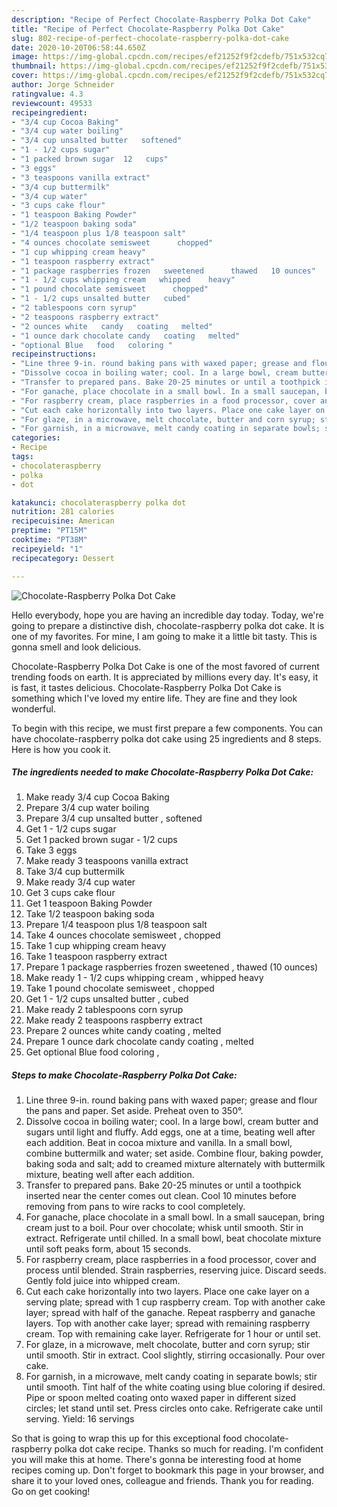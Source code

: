 ```yaml
---
description: "Recipe of Perfect Chocolate-Raspberry Polka Dot Cake"
title: "Recipe of Perfect Chocolate-Raspberry Polka Dot Cake"
slug: 802-recipe-of-perfect-chocolate-raspberry-polka-dot-cake
date: 2020-10-20T06:58:44.650Z
image: https://img-global.cpcdn.com/recipes/ef21252f9f2cdefb/751x532cq70/chocolate-raspberry-polka-dot-cake-recipe-main-photo.jpg
thumbnail: https://img-global.cpcdn.com/recipes/ef21252f9f2cdefb/751x532cq70/chocolate-raspberry-polka-dot-cake-recipe-main-photo.jpg
cover: https://img-global.cpcdn.com/recipes/ef21252f9f2cdefb/751x532cq70/chocolate-raspberry-polka-dot-cake-recipe-main-photo.jpg
author: Jorge Schneider
ratingvalue: 4.3
reviewcount: 49533
recipeingredient:
- "3/4 cup Cocoa Baking"
- "3/4 cup water boiling"
- "3/4 cup unsalted butter   softened"
- "1 - 1/2 cups sugar"
- "1 packed brown sugar  12   cups"
- "3 eggs"
- "3 teaspoons vanilla extract"
- "3/4 cup buttermilk"
- "3/4 cup water"
- "3 cups cake flour"
- "1 teaspoon Baking Powder"
- "1/2 teaspoon baking soda"
- "1/4 teaspoon plus 1/8 teaspoon salt"
- "4 ounces chocolate semisweet      chopped"
- "1 cup whipping cream heavy"
- "1 teaspoon raspberry extract"
- "1 package raspberries frozen   sweetened      thawed   10 ounces"
- "1 - 1/2 cups whipping cream   whipped    heavy"
- "1 pound chocolate semisweet      chopped"
- "1 - 1/2 cups unsalted butter   cubed"
- "2 tablespoons corn syrup"
- "2 teaspoons raspberry extract"
- "2 ounces white   candy   coating   melted"
- "1 ounce dark chocolate candy   coating   melted"
- "optional Blue   food   coloring "
recipeinstructions:
- "Line three 9-in. round baking pans with waxed paper; grease and flour the pans and paper. Set aside. Preheat oven to 350°."
- "Dissolve cocoa in boiling water; cool. In a large bowl, cream butter and sugars until light and fluffy. Add eggs, one at a time, beating well after each addition. Beat in cocoa mixture and vanilla. In a small bowl, combine buttermilk and water; set aside. Combine flour, baking powder, baking soda and salt; add to creamed mixture alternately with buttermilk mixture, beating well after each addition."
- "Transfer to prepared pans. Bake 20-25 minutes or until a toothpick inserted near the center comes out clean. Cool 10 minutes before removing from pans to wire racks to cool completely."
- "For ganache, place chocolate in a small bowl. In a small saucepan, bring cream just to a boil. Pour over chocolate; whisk until smooth. Stir in extract. Refrigerate until chilled. In a small bowl, beat chocolate mixture until soft peaks form, about 15 seconds."
- "For raspberry cream, place raspberries in a food processor, cover and process until blended. Strain raspberries, reserving juice. Discard seeds. Gently fold juice into whipped cream."
- "Cut each cake horizontally into two layers. Place one cake layer on a serving plate; spread with 1 cup raspberry cream. Top with another cake layer; spread with half of the ganache. Repeat raspberry and ganache layers. Top with another cake layer; spread with remaining raspberry cream. Top with remaining cake layer. Refrigerate for 1 hour or until set."
- "For glaze, in a microwave, melt chocolate, butter and corn syrup; stir until smooth. Stir in extract. Cool slightly, stirring occasionally. Pour over cake."
- "For garnish, in a microwave, melt candy coating in separate bowls; stir until smooth. Tint half of the white coating using blue coloring if desired. Pipe or spoon melted coating onto waxed paper in different sized circles; let stand until set. Press circles onto cake. Refrigerate cake until serving. Yield: 16 servings"
categories:
- Recipe
tags:
- chocolateraspberry
- polka
- dot

katakunci: chocolateraspberry polka dot 
nutrition: 281 calories
recipecuisine: American
preptime: "PT15M"
cooktime: "PT38M"
recipeyield: "1"
recipecategory: Dessert

---
```



![Chocolate-Raspberry Polka Dot Cake](https://img-global.cpcdn.com/recipes/ef21252f9f2cdefb/751x532cq70/chocolate-raspberry-polka-dot-cake-recipe-main-photo.jpg)

Hello everybody, hope you are having an incredible day today. Today, we're going to prepare a distinctive dish, chocolate-raspberry polka dot cake. It is one of my favorites. For mine, I am going to make it a little bit tasty. This is gonna smell and look delicious.



Chocolate-Raspberry Polka Dot Cake is one of the most favored of current trending foods on earth. It is appreciated by millions every day. It's easy, it is fast, it tastes delicious. Chocolate-Raspberry Polka Dot Cake is something which I've loved my entire life. They are fine and they look wonderful.


To begin with this recipe, we must first prepare a few components. You can have chocolate-raspberry polka dot cake using 25 ingredients and 8 steps. Here is how you cook it.

<!--inarticleads1-->

##### The ingredients needed to make Chocolate-Raspberry Polka Dot Cake:

1. Make ready 3/4 cup Cocoa Baking
1. Prepare 3/4 cup water boiling
1. Prepare 3/4 cup unsalted butter ,  softened
1. Get 1 - 1/2 cups sugar
1. Get 1 packed brown sugar - 1/2   cups
1. Take 3 eggs
1. Make ready 3 teaspoons vanilla extract
1. Take 3/4 cup buttermilk
1. Make ready 3/4 cup water
1. Get 3 cups cake flour
1. Get 1 teaspoon Baking Powder
1. Take 1/2 teaspoon baking soda
1. Prepare 1/4 teaspoon plus 1/8 teaspoon salt
1. Take 4 ounces chocolate semisweet    ,  chopped
1. Take 1 cup whipping cream heavy
1. Take 1 teaspoon raspberry extract
1. Prepare 1 package raspberries frozen   sweetened    ,  thawed   (10 ounces)
1. Make ready 1 - 1/2 cups whipping cream ,  whipped    heavy
1. Take 1 pound chocolate semisweet    ,  chopped
1. Get 1 - 1/2 cups unsalted butter ,  cubed
1. Make ready 2 tablespoons corn syrup
1. Make ready 2 teaspoons raspberry extract
1. Prepare 2 ounces white   candy   coating ,  melted
1. Prepare 1 ounce dark chocolate candy   coating ,  melted
1. Get optional Blue   food   coloring ,




<!--inarticleads2-->

##### Steps to make Chocolate-Raspberry Polka Dot Cake:

1. Line three 9-in. round baking pans with waxed paper; grease and flour the pans and paper. Set aside. Preheat oven to 350°.
1. Dissolve cocoa in boiling water; cool. In a large bowl, cream butter and sugars until light and fluffy. Add eggs, one at a time, beating well after each addition. Beat in cocoa mixture and vanilla. In a small bowl, combine buttermilk and water; set aside. Combine flour, baking powder, baking soda and salt; add to creamed mixture alternately with buttermilk mixture, beating well after each addition.
1. Transfer to prepared pans. Bake 20-25 minutes or until a toothpick inserted near the center comes out clean. Cool 10 minutes before removing from pans to wire racks to cool completely.
1. For ganache, place chocolate in a small bowl. In a small saucepan, bring cream just to a boil. Pour over chocolate; whisk until smooth. Stir in extract. Refrigerate until chilled. In a small bowl, beat chocolate mixture until soft peaks form, about 15 seconds.
1. For raspberry cream, place raspberries in a food processor, cover and process until blended. Strain raspberries, reserving juice. Discard seeds. Gently fold juice into whipped cream.
1. Cut each cake horizontally into two layers. Place one cake layer on a serving plate; spread with 1 cup raspberry cream. Top with another cake layer; spread with half of the ganache. Repeat raspberry and ganache layers. Top with another cake layer; spread with remaining raspberry cream. Top with remaining cake layer. Refrigerate for 1 hour or until set.
1. For glaze, in a microwave, melt chocolate, butter and corn syrup; stir until smooth. Stir in extract. Cool slightly, stirring occasionally. Pour over cake.
1. For garnish, in a microwave, melt candy coating in separate bowls; stir until smooth. Tint half of the white coating using blue coloring if desired. Pipe or spoon melted coating onto waxed paper in different sized circles; let stand until set. Press circles onto cake. Refrigerate cake until serving. Yield: 16 servings




So that is going to wrap this up for this exceptional food chocolate-raspberry polka dot cake recipe. Thanks so much for reading. I'm confident you will make this at home. There's gonna be interesting food at home recipes coming up. Don't forget to bookmark this page in your browser, and share it to your loved ones, colleague and friends. Thank you for reading. Go on get cooking!
